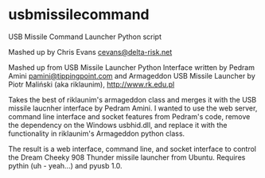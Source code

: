 # usbmissilecommand
USB Missile Command Launcher Python script

Mashed up by Chris Evans <cevans@delta-risk.net>

Mashed up from USB Missile Launcher Python Interface written by Pedram Amini <pamini@tippingpoint.com>
          and  Armageddon USB Missile Launcher by Piotr Maliński (aka riklaunim), http://www.rk.edu.pl

Takes the best of riklaunim's armageddon class and merges it with the USB missile laucnher
interface by Pedram Amini.  I wanted to use the web server, command line interface and 
socket features from Pedram's code, remove the dependency on the Windows usbhid.dll, and 
replace it with the functionality in riklaunim's Armageddon python class.

The result is a web interface, command line, and socket interface to control the Dream Cheeky
908 Thunder missile launcher from Ubuntu.  Requires pythin (uh - yeah...) and pyusb 1.0.

